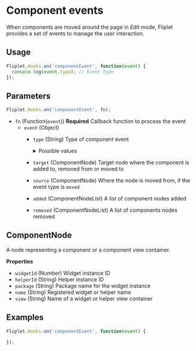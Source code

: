# Component events

When components are moved around the page in *Edit* mode, Fliplet provides a set of events to manage the user interaction.

## Usage

```js
Fliplet.Hooks.on('componentEvent', function(event) {
  console.log(event.type); // Event type
});
```

## Parameters

```js
Fliplet.Hooks.on('componentEvent', fn);
```

* `fn` (Function(`event`)) **Required** Callback function to process the event
  * `event` (Object)
    * `type` (String) Type of component event
      <details markdown="1">
      <summary>Possible values</summary>

      * `adding` - Component is being added
      * `added` - Component is successfully added
      * `addFailed` - Component failed to add
      * `removed` - Component removed
      * `moved` - Component moved
      * `render` - Component rendered
      </details>
    * `target` (ComponentNode) Target node where the component is added to, removed from or moved to
    * `source` (ComponentNode) Where the node is moved from, if the event type is `moved`
    * `added` (ComponentNodeList) A list of component nodes added
    * `removed` (ComponentNodeList) A list of components nodes removed

## ComponentNode

A node representing a component or a component view container.

**Properties**

* `widgetId` (Number) Widget instance ID
* `helperId` (String) Helper instance ID
* `package` (String) Package name for the widget instance
* `name` (String) Registered widget or helper name
* `view` (String) Name of a widget or helper view container

## Examples

```js
Fliplet.Hooks.on('componentEvent', function(event) {

});
```
